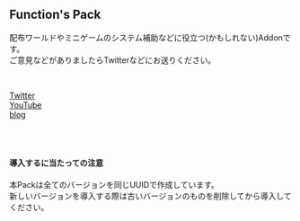 <h2>
  Function's Pack
</h2>
<p>
  配布ワールドやミニゲームのシステム補助などに役立つ(かもしれない)Addonです。<br>
  ご意見などがありましたらTwitterなどにお送りください。
</p>
<br>

[Twitter](https://twitter.com/GamenetZero)<br>
[YouTube](https://youtube.com/ZeroGameShow)<br>
[blog](http://zenero.cf/)<br>

<br>
<br>
<h4>
  導入するに当たっての注意
</h4>
<p>
  本Packは全てのバージョンを同じUUIDで作成しています。<br>
  新しいバージョンを導入する際は古いバージョンのものを削除してから導入してください。
</p>
